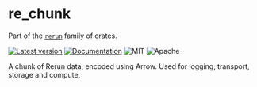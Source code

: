 # re_chunk

Part of the [`rerun`](https://github.com/rerun-io/rerun) family of crates.

[![Latest version](https://img.shields.io/crates/v/re_chunk.svg)](https://crates.io/crates/re_chunk?speculative-link)
[![Documentation](https://docs.rs/re_chunk/badge.svg)](https://docs.rs/re_chunk?speculative-link)
![MIT](https://img.shields.io/badge/license-MIT-blue.svg)
![Apache](https://img.shields.io/badge/license-Apache-blue.svg)

A chunk of Rerun data, encoded using Arrow. Used for logging, transport, storage and compute.
